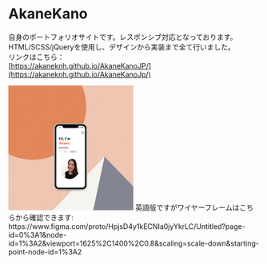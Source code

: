 # AkaneKano
自身のポートフォリオサイトです。レスポンシブ対応となっております。<br>
HTML/SCSS/jQueryを使用し、デザインから実装まで全て行いました。<br>
リンクはこちら：<br>
[https://akaneknh.github.io/AkaneKanoJP/](https://akaneknh.github.io/AkaneKanoJp/)

<img src="./img/myportfolio.jpg" style="width: 250px">
英語版ですがワイヤーフレームはこちらから確認できます:<br>
 https://www.figma.com/proto/HpjsD4y1kECNIa0jyYkrLC/Untitled?page-id=0%3A1&node-id=1%3A2&viewport=1625%2C1400%2C0.8&scaling=scale-down&starting-point-node-id=1%3A2
